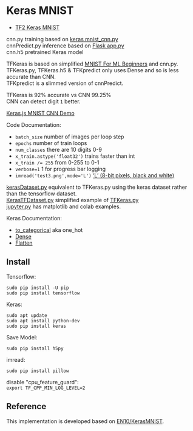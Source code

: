 # Keras MNIST

* [TF2 Keras MNIST](https://github.com/EN10/KerasMNIST/blob/master/TF2-MNIST.py)

cnn.py training based on [keras mnist_cnn.py](https://github.com/fchollet/keras/blob/master/examples/mnist_cnn.py)  
cnnPredict.py inference based on [Flask app.py](https://github.com/llSourcell/how_to_deploy_a_keras_model_to_production/blob/master/app.py)  
cnn.h5 pretrained Keras model  

TFKeras is based on simplified [MNIST For ML Beginners](https://www.tensorflow.org/get_started/mnist/beginners#the_mnist_data) and cnn.py.  
TFKeras.py, TFKeras.h5 & TFKpredict only uses Dense and so is less accurate than CNN.  
TFKpredict is a slimmed version of cnnPredict.  

TFKeras is 92% accurate vs CNN 99.25%  
CNN can detect digit `1` better.

[Keras.js MNIST CNN Demo](https://transcranial.github.io/keras-js/#/mnist-cnn)

Code Documentation:  
* `batch_size` number of images per loop step
* `epochs` number of train loops
* `num_classes` there are 10 digits 0-9
* `x_train.astype('float32')` trains faster than int
* `x_train /= 255` from 0-255 to 0-1
* `verbose=1` 1 for progress bar logging
* `imread('test3.png',mode='L')` [‘L’ (8-bit pixels, black and white)](http://scipy.github.io/devdocs/generated/scipy.misc.imread.html#scipy.misc.imread)

[kerasDataset.py](https://github.com/EN10/KerasMNIST/blob/master/kerasDataset.py) equivalent to TFKeras.py using the keras dataset rather than the tensorflow dataset.  
[KerasTFDataset.py](https://github.com/EN10/KerasMNIST/blob/master/KerasTFDataset.py) simplified example of [TFKeras.py](https://github.com/EN10/KerasMNIST/blob/master/TFKeras.py)    
[jupyter.py](https://github.com/EN10/KerasMNIST/blob/master/jupyter.py) has matplotlib and colab examples.    

Keras Documentation:  
* [to_categorical](https://keras.io/utils/#to_categorical) aka one_hot
* [Dense](https://keras.io/layers/core/#dense)
* [Flatten](https://keras.io/layers/core/#flatten)

## Install
Tensorflow:

    sudo pip install -U pip  
    sudo pip install tensorflow

Keras:  

    sudo apt update
    sudo apt install python-dev
    sudo pip install keras

Save Model:

    sudo pip install h5py

imread:

    sudo pip install pillow

disable "cpu_feature_guard":  
`export TF_CPP_MIN_LOG_LEVEL=2`

## Reference

This implementation is developed based on [EN10/KerasMNIST](https://github.com/EN10/KerasMNIST).
